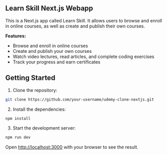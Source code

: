 ## Learn Skill Next.js Webapp

This is a Next.js app called Learn Skill. It allows users to browse and enroll in online courses, as well as create and publish their own courses.

**Features:**

* Browse and enroll in online courses
* Create and publish your own courses
* Watch video lectures, read articles, and complete coding exercises
* Track your progress and earn certificates

## Getting Started

1. Clone the repository:

```bash
git clone https://github.com/your-username/udemy-clone-nextjs.git
```

2. Install the dependencies:

```bash
npm install
```

3. Start the development server:

```bash
npm run dev
```

Open [http://localhost:3000](http://localhost:3000) with your browser to see the result.
